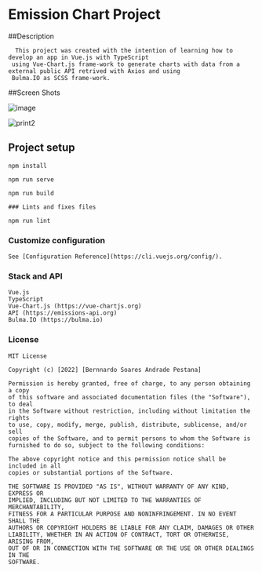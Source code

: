 # Emission Chart Project

##Description

```
  This project was created with the intention of learning how to develop an app in Vue.js with TypeScript
 using Vue-Chart.js frame-work to generate charts with data from a external public API retrived with Axios and using 
 Bulma.IO as SCSS frame-work.
```

##Screen Shots


![image](https://user-images.githubusercontent.com/73316772/165095711-d973232c-c1f0-4edb-8acf-8945874ba447.png)

![print2](https://user-images.githubusercontent.com/73316772/165097670-3cbfd44d-ab17-403c-825a-06fd4731214d.png)

## Project setup
```
npm install

npm run serve

npm run build

### Lints and fixes files

npm run lint
```

### Customize configuration
```
See [Configuration Reference](https://cli.vuejs.org/config/).
```

### Stack and API

```
Vue.js
TypeScript
Vue-Chart.js (https://vue-chartjs.org)
API (https://emissions-api.org)
Bulma.IO (https://bulma.io)

```


### License

```
MIT License

Copyright (c) [2022] [Bernnardo Soares Andrade Pestana]

Permission is hereby granted, free of charge, to any person obtaining a copy
of this software and associated documentation files (the "Software"), to deal
in the Software without restriction, including without limitation the rights
to use, copy, modify, merge, publish, distribute, sublicense, and/or sell
copies of the Software, and to permit persons to whom the Software is
furnished to do so, subject to the following conditions:

The above copyright notice and this permission notice shall be included in all
copies or substantial portions of the Software.

THE SOFTWARE IS PROVIDED "AS IS", WITHOUT WARRANTY OF ANY KIND, EXPRESS OR
IMPLIED, INCLUDING BUT NOT LIMITED TO THE WARRANTIES OF MERCHANTABILITY,
FITNESS FOR A PARTICULAR PURPOSE AND NONINFRINGEMENT. IN NO EVENT SHALL THE
AUTHORS OR COPYRIGHT HOLDERS BE LIABLE FOR ANY CLAIM, DAMAGES OR OTHER
LIABILITY, WHETHER IN AN ACTION OF CONTRACT, TORT OR OTHERWISE, ARISING FROM,
OUT OF OR IN CONNECTION WITH THE SOFTWARE OR THE USE OR OTHER DEALINGS IN THE
SOFTWARE.
```



